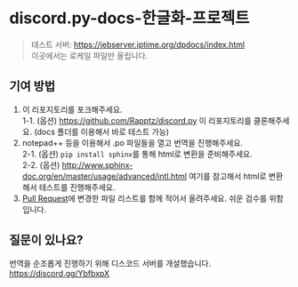 # discord.py-docs-한글화-프로젝트

> 테스트 서버: <https://jebserver.iptime.org/dpdocs/index.html>  
이곳에서는 로케일 파일만 올립니다.  

## 기여 방법

1. 이 리포지토리를 포크해주세요.  
    1-1. (옵션) <https://github.com/Rapptz/discord.py> 이 리포지토리를 클론해주세요. (docs 폴더를 이용해서 바로 테스트 가능)  
2. notepad++ 등을 이용해서 .po 파일들을 열고 번역을 진행해주세요.  
    2-1. (옵션) ``pip install sphinx``를 통해 html로 변환을 준비해주세요.  
    2-2. (옵션) <http://www.sphinx-doc.org/en/master/usage/advanced/intl.html> 여기를 참고해서 html로 변환해서 테스트를 진행해주세요.  
3. [Pull Request](https://github.com/eunwoo1104/discord.py-docs-kor-project/pulls)에 변경한 파일 리스트를 함께 적어서 올려주세요. 쉬운 검수를 위함입니다.  

## 질문이 있나요?

번역을 순조롭게 진행하기 위해 디스코드 서버를 개설했습니다.  
<https://discord.gg/YbfbxpX>
